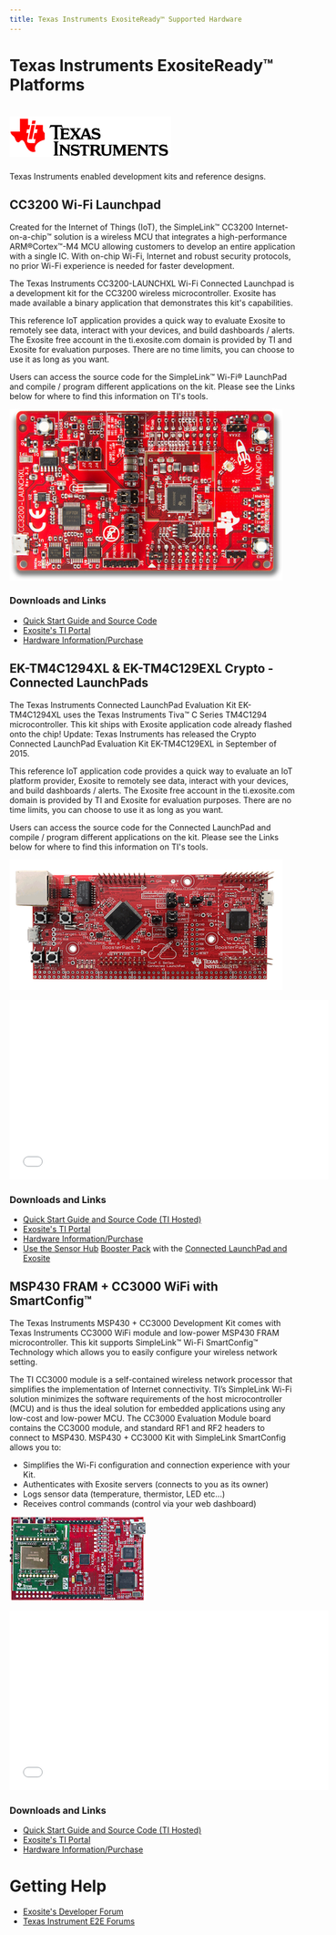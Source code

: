 ```yaml
---
title: Texas Instruments ExositeReady™ Supported Hardware
---
```

# Texas Instruments ExositeReady™ Platforms

# ![Texas Instruments](../assets/ti_logo.png)
Texas Instruments enabled development kits and reference designs.

## CC3200 Wi-Fi Launchpad
Created for the Internet of Things (IoT), the SimpleLink™ CC3200 Internet-on-a-chip™ solution is a wireless MCU that integrates a high-performance ARM®Cortex™-M4 MCU allowing customers to develop an entire application with a single IC. With on-chip Wi-Fi, Internet and robust security protocols, no prior Wi-Fi experience is needed for faster development.

The Texas Instruments CC3200-LAUNCHXL Wi-Fi Connected Launchpad is a development kit for the CC3200 wireless microcontroller.  Exosite has made available a binary application that demonstrates this kit's capabilities.

This reference IoT application provides a quick way to evaluate Exosite to remotely see data, interact with your devices, and build dashboards / alerts.  The Exosite free account in the ti.exosite.com domain is provided by TI and Exosite for evaluation purposes.  There are no time limits, you can choose to use it as long as you want.  

Users can access the source code for the SimpleLink™ Wi-Fi® LaunchPad and compile / program different applications on the kit.  Please see the Links below for where to find this information on TI's tools.

![CC3200 LaunchPad](assets/cc3200lp.png)

### Downloads and Links
* [Quick Start Guide and Source Code](https://github.com/exosite-garage/CC3200CloudDemo/tree/v2/)
* [Exosite's TI Portal](https://ti.exosite.com/)
* [Hardware Information/Purchase](http://www.ti.com/tool/cc3200-launchxl)



## EK-TM4C1294XL & EK-TM4C129EXL Crypto - Connected LaunchPads
The Texas Instruments Connected LaunchPad Evaluation Kit EK-TM4C1294XL uses the Texas Instruments Tiva™ C Series TM4C1294 microcontroller. This kit ships with Exosite application code already flashed onto the chip! Update: Texas Instruments has released the Crypto Connected LaunchPad Evaluation Kit EK-TM4C129EXL in September of 2015.  

This reference IoT application code provides a quick way to evaluate an IoT platform provider, Exosite to remotely see data, interact with your devices, and build dashboards / alerts.  The Exosite free account in the ti.exosite.com domain is provided by TI and Exosite for evaluation purposes.  There are no time limits, you can choose to use it as long as you want.  

Users can access the source code for the Connected LaunchPad and compile / program different applications on the kit.  Please see the Links below for where to find this information on TI's tools.

![Connected LaunchPad](assets/clp.png)

<iframe src="//www.youtube.com/embed/DZBRR7UKJUs?rel=0" width="560" height="315" frameborder="0" allowfullscreen=""></iframe>

### Downloads and Links
* [Quick Start Guide and Source Code (TI Hosted)](http://www.ti.com/lit/ml/spmz858/spmz858.pdf)
* [Exosite's TI Portal](https://ti.exosite.com/)
* [Hardware Information/Purchase](http://www.ti.com/ww/en/launchpad/launchpads-connected-ek-tm4c1294xl.html#tabs)
* [Use the Sensor Hub](http://www.ti.com/tool/boostxl-senshub) [Booster Pack](http://www.ti.com/ww/en/launchpad/boosterpacks.html) with the [Connected LaunchPad and Exosite]("https://github.com/exosite-garage/clp_sensorhub_support)

## MSP430 FRAM + CC3000 WiFi with SmartConfig™
The Texas Instruments MSP430 + CC3000 Development Kit comes with Texas Instruments CC3000 WiFi module and low-power MSP430 FRAM microcontroller. This kit supports SimpleLink™ Wi-Fi SmartConfig™ Technology which allows you to easily configure your wireless network setting.

The TI CC3000 module is a self-contained wireless network processor that simplifies the implementation of Internet connectivity. TI’s SimpleLink Wi-Fi solution minimizes the software requirements of the host microcontroller (MCU) and is thus the ideal solution for embedded applications using any low-cost and low-power MCU. The CC3000 Evaluation Module board contains the CC3000 module, and standard RF1 and RF2 headers to connect to MSP430. MSP430 + CC3000 Kit with SimpleLink SmartConfig allows you to:

* Simplifies the Wi-Fi configuration and connection experience with your Kit.
* Authenticates with Exosite servers (connects to you as its owner)
* Logs sensor data (temperature, thermistor, LED etc...)
* Receives control commands (control via your web dashboard)

![CC33000 ](assets/cc3000.png)

<iframe src="//www.youtube.com/embed/Opx8wzEuvhU?rel=0" width="560" height="315" frameborder="0" allowfullscreen=""></iframe>

### Downloads and Links
* [Quick Start Guide and Source Code (TI Hosted)](https://github.com/exosite-garage/msp430_cc3000_smartconfig)
* [Exosite's TI Portal](https://ti.exosite.com/)
* [Hardware Information/Purchase](http://www.ti.com/product/cc3000#toolssoftware)



# Getting Help

* [Exosite's Developer Forum](https://community.exosite.com/c/hardware-platforms/texas-instruments)
* [Texas Instrument E2E Forums](http://e2e.ti.com/support/wireless_connectivity/simplelink_wifi_cc31xx_cc32xx/f/968)
